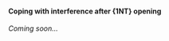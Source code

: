 #### <a name="Coping_with_interfernce_after_1NT_opening"> Coping with interference after {1NT} opening

_Coming soon..._
